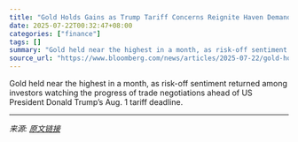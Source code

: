```yaml
---
title: "Gold Holds Gains as Trump Tariff Concerns Reignite Haven Demand"
date: 2025-07-22T00:32:47+08:00
categories: ["finance"]
tags: []
summary: "Gold held near the highest in a month, as risk-off sentiment returned among investors watching the progress of trade negotiations ahead of US President Donald Trump’s Aug. 1 tariff deadline."
source_url: "https://www.bloomberg.com/news/articles/2025-07-22/gold-holds-gains-as-trump-tariff-concerns-reignite-haven-demand"
---
```


Gold held near the highest in a month, as risk-off sentiment returned among investors watching the progress of trade negotiations ahead of US President Donald Trump’s Aug. 1 tariff deadline.

---

*来源: [原文链接](https://www.bloomberg.com/news/articles/2025-07-22/gold-holds-gains-as-trump-tariff-concerns-reignite-haven-demand)*
